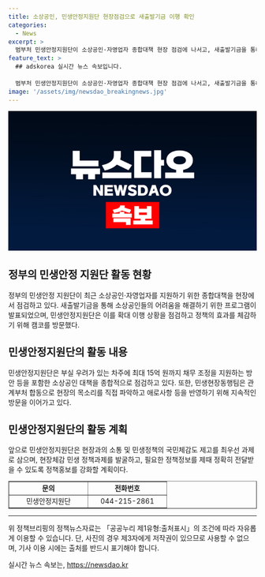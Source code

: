 ```yaml
---
title: 소상공인, 민생안정지원단 현장점검으로 새출발기금 이행 확인
categories:
  - News
excerpt: >
  범부처 민생안정지원단이 소상공인·자영업자 종합대책 현장 점검에 나서고, 새출발기금을 통해 채무 조정을 지원하는 방안을 발표했다. 최대 15억 원까지의 채무 조정을 포함한 종합대책은 부실 우려가 있는 차주를 지원하는 것을 목표로 한다. 민생안정지원단은 한국자산관리공사와 현장 점검을 통해 정책 효과를 체감하기 위해 노력하고 있으며, 일자리·취약계층, 중소기업 등을 방문하여 애로사항을 파악하고 있다. 또한, 현장과의 소통 강화 및 민생정책의 국민체감도 제고를 위해 노력하고 있다.
feature_text: >
  ## adskorea 실시간 뉴스 속보입니다.

  범부처 민생안정지원단이 소상공인·자영업자 종합대책 현장 점검에 나서고, 새출발기금을 통해 채무 조정을 지원하는 방안을 발표했다. 최대 15억 원까지의 채무 조정을 포함한 종합대책은 부실 우려가 있는 차주를 지원하는 것을 목표로 한다. 민생안정지원단은 한국자산관리공사와 현장 점검을 통해 정책 효과를 체감하기 위해 노력하고 있으며, 일자리·취약계층, 중소기업 등을 방문하여 애로사항을 파악하고 있다. 또한, 현장과의 소통 강화 및 민생정책의 국민체감도 제고를 위해 노력하고 있다.
image: '/assets/img/newsdao_breakingnews.jpg'
---
```


<p><img src="/assets/img/newsdao_breakingnews.jpg" alt="adskorea 속보" /></p>

<h2 data-ke-size="size26">정부의 민생안정 지원단 활동 현황</h2>

<p data-ke-size="size16">정부의 민생안정 지원단이 최근 소상공인·자영업자를 지원하기 위한 종합대책을 현장에서 점검하고 있다. 새출발기금을 통해 소상공인들의 어려움을 해결하기 위한 프로그램이 발표되었으며, 민생안정지원단은 이를 확대 이행 상황을 점검하고 정책의 효과를 체감하기 위해 캠코를 방문했다.</p>

<h2 data-ke-size="size26">민생안정지원단의 활동 내용</h2>

<p data-ke-size="size16">민생안정지원단은 부실 우려가 있는 차주에 최대 15억 원까지 채무 조정을 지원하는 방안 등을 포함한 소상공인 대책을 종합적으로 점검하고 있다. 또한, 민생현장동행팀은 관계부처 합동으로 현장의 목소리를 직접 파악하고 애로사항 등을 반영하기 위해 지속적인 방문을 이어가고 있다.</p>

<h2 data-ke-size="size26">민생안정지원단의 활동 계획</h2>

<p data-ke-size="size16">앞으로 민생안정지원단은 현장과의 소통 및 민생정책의 국민체감도 제고를 최우선 과제로 삼으며, 현장체감 민생 정책과제를 발굴하고, 필요한 정책정보를 제때 정확히 전달받을 수 있도록 정책홍보를 강화할 계획이다.</p>

<table style="width: 100%;" border="1">
<tbody>
<tr>
<td style="text-align: center; width: 145px; height: 17px;"><b>문의</b></td>
<td style="text-align: center; width: 145px; height: 17px;"><b>전화번호</b></td>
</tr>
<tr>
<td style="text-align: center; height: 17px;">민생안정지원단</td>
<td style="text-align: center; height: 17px;">044-215-2861</td>
</tr>
</tbody>
</table>

<hr>

<p data-ke-size="size16">위 정책브리핑의 정책뉴스자료는 「공공누리 제1유형:출처표시」의 조건에 따라 자유롭게 이용할 수 있습니다. 단, 사진의 경우 제3자에게 저작권이 있으므로 사용할 수 없으며, 기사 이용 시에는 출처를 반드시 표기해야 합니다.</p>
실시간 뉴스 속보는, <a href="https://newsdao.kr" rel="dofollow">https://newsdao.kr</a>


